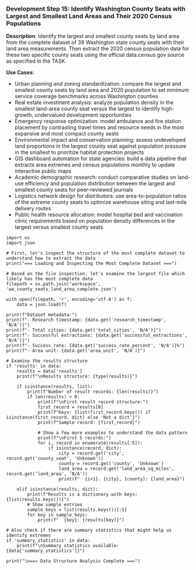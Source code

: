 ### Development Step 15: Identify Washington County Seats with Largest and Smallest Land Areas and Their 2020 Census Populations

**Description**: Identify the largest and smallest county seats by land area from the complete dataset of 39 Washington state county seats with their land area measurements. Then extract the 2020 census population data for these two specific county seats using the official data.census.gov source as specified in the TASK.

**Use Cases**:
- Urban planning and zoning standardization: compare the largest and smallest county seats by land area and 2020 population to set minimum service coverage benchmarks across Washington counties
- Real estate investment analysis: analyze population density in the smallest land-area county seat versus the largest to identify high-growth, undervalued development opportunities
- Emergency response optimization: model ambulance and fire station placement by contrasting travel times and resource needs in the most expansive and most compact county seats
- Environmental impact and conservation planning: assess undeveloped land proportions in the largest county seat against population pressure in the smallest to prioritize habitat protection projects
- GIS dashboard automation for state agencies: build a data pipeline that extracts area extremes and census populations monthly to update interactive public maps
- Academic demographic research: conduct comparative studies on land-use efficiency and population distribution between the largest and smallest county seats for peer-reviewed journals
- Logistics network design for distributors: use area-to-population ratios of the extreme county seats to optimize warehouse siting and last-mile delivery routes
- Public health resource allocation: model hospital bed and vaccination clinic requirements based on population density differences in the largest versus smallest county seats

```
import os
import json

# First, let's inspect the structure of the most complete dataset to understand how to extract the data
print("=== Loading and Inspecting the Most Complete Dataset ===")

# Based on the file inspection, let's examine the largest file which likely has the most complete data
filepath = os.path.join('workspace', 'wa_county_seats_land_area_complete.json')

with open(filepath, 'r', encoding='utf-8') as f:
    data = json.load(f)

print(f"Dataset metadata:")
print(f"- Research timestamp: {data.get('research_timestamp', 'N/A')}")
print(f"- Total cities: {data.get('total_cities', 'N/A')}")
print(f"- Successful extractions: {data.get('successful_extractions', 'N/A')}")
print(f"- Success rate: {data.get('success_rate_percent', 'N/A')}%")
print(f"- Area unit: {data.get('area_unit', 'N/A')}")

# Examine the results structure
if 'results' in data:
    results = data['results']
    print(f"\nResults structure: {type(results)}")
    
    if isinstance(results, list):
        print(f"Number of result records: {len(results)}")
        if len(results) > 0:
            print(f"\nFirst result record structure:")
            first_record = results[0]
            print(f"Keys: {list(first_record.keys()) if isinstance(first_record, dict) else 'Not a dict'}")
            print(f"Sample record: {first_record}")
            
            # Show a few more examples to understand the data pattern
            print(f"\nFirst 5 records:")
            for i, record in enumerate(results[:5]):
                if isinstance(record, dict):
                    city = record.get('city', record.get('county_seat', 'Unknown'))
                    county = record.get('county', 'Unknown')
                    land_area = record.get('land_area_sq_miles', record.get('land_area', 'N/A'))
                    print(f"  {i+1}. {city}, {county}: {land_area}")
    
    elif isinstance(results, dict):
        print(f"Results is a dictionary with keys: {list(results.keys())}")
        # Show sample entries
        sample_keys = list(results.keys())[:5]
        for key in sample_keys:
            print(f"  {key}: {results[key]}")

# Also check if there are summary statistics that might help us identify extremes
if 'summary_statistics' in data:
    print(f"\nSummary statistics available: {data['summary_statistics']}")

print("\n=== Data Structure Analysis Complete ===")
```